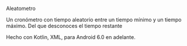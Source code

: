 Aleatometro

Un cronómetro con tiempo aleatorio entre un tiempo mínimo y un tiempo máximo. Del que desconoces el tiempo restante

Hecho con Kotlin, XML, para Android 6.0 en adelante.
